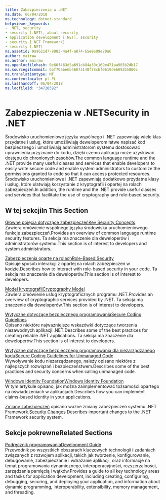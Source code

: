 ```yaml
---
title: Zabezpieczenia w .NET
ms.date: 06/04/2018
ms.technology: dotnet-standard
helpviewer_keywords:
- .NET, security
- security [.NET], about security
- application development [.NET], security
- security [.NET Framework]
- security [.NET]
ms.assetid: 9a9621d7-8883-4a4f-a874-65e8e09e20a6
author: mairaw
ms.author: mairaw
ms.openlocfilehash: 0e60f463d5a691cb84a30c169e471aa905b2db17
ms.sourcegitcommit: bbf70abe6b46073148f78cbf0619de6092b5800c
ms.translationtype: MT
ms.contentlocale: pl-PL
ms.lasthandoff: 06/04/2018
ms.locfileid: "34728592"
---
```

# <a name="security-in-net"></a><span data-ttu-id="29c5c-102">Zabezpieczenia w .NET</span><span class="sxs-lookup"><span data-stu-id="29c5c-102">Security in .NET</span></span>
<span data-ttu-id="29c5c-103">Środowisko uruchomieniowe języka wspólnego i .NET zapewniają wiele klas przydatne i usług, które umożliwiają deweloperom łatwe napisać kod bezpiecznego i umożliwiają administratorom systemu dostosować uprawnienia przyznane do kodu, dzięki czemu aplikacja może uzyskiwać dostępu do chronionych zasobów.</span><span class="sxs-lookup"><span data-stu-id="29c5c-103">The common language runtime and the .NET provide many useful classes and services that enable developers to easily write secure code and enable system administrators to customize the permissions granted to code so that it can access protected resources.</span></span> <span data-ttu-id="29c5c-104">Środowisko uruchomieniowe i .NET zapewniają dodatkowo przydatne klasy i usług, które ułatwiają korzystanie z kryptografii i opartej na rolach zabezpieczeń.</span><span class="sxs-lookup"><span data-stu-id="29c5c-104">In addition, the runtime and the .NET provide useful classes and services that facilitate the use of cryptography and role-based security.</span></span>  
  
## <a name="in-this-section"></a><span data-ttu-id="29c5c-105">W tej sekcji</span><span class="sxs-lookup"><span data-stu-id="29c5c-105">In This Section</span></span>  

 [<span data-ttu-id="29c5c-106">Główne pojęcia dotyczące zabezpieczeń</span><span class="sxs-lookup"><span data-stu-id="29c5c-106">Key Security Concepts</span></span>](../../../docs/standard/security/key-security-concepts.md)  
 <span data-ttu-id="29c5c-107">Zawiera omówienie wspólnego języka środowiska uruchomieniowego funkcje zabezpieczeń.</span><span class="sxs-lookup"><span data-stu-id="29c5c-107">Provides an overview of common language runtime security features.</span></span> <span data-ttu-id="29c5c-108">Ta sekcja ma znaczenie dla deweloperów i administratorów systemu.</span><span class="sxs-lookup"><span data-stu-id="29c5c-108">This section is of interest to developers and system administrators.</span></span>  
  
 [<span data-ttu-id="29c5c-109">Zabezpieczenia oparte na rolach</span><span class="sxs-lookup"><span data-stu-id="29c5c-109">Role-Based Security</span></span>](../../../docs/standard/security/role-based-security.md)  
 <span data-ttu-id="29c5c-110">Opisuje sposób interakcji z opartej na rolach zabezpieczeń w kodzie.</span><span class="sxs-lookup"><span data-stu-id="29c5c-110">Describes how to interact with role-based security in your code.</span></span> <span data-ttu-id="29c5c-111">Ta sekcja ma znaczenie dla deweloperów.</span><span class="sxs-lookup"><span data-stu-id="29c5c-111">This section is of interest to developers.</span></span>  
  
 [<span data-ttu-id="29c5c-112">Model kryptografii</span><span class="sxs-lookup"><span data-stu-id="29c5c-112">Cryptography Model</span></span>](../../../docs/standard/security/cryptography-model.md)  
 <span data-ttu-id="29c5c-113">Zawiera omówienie usług kryptograficznych programu .NET.</span><span class="sxs-lookup"><span data-stu-id="29c5c-113">Provides an overview of cryptographic services provided by .NET.</span></span> <span data-ttu-id="29c5c-114">Ta sekcja ma znaczenie dla deweloperów.</span><span class="sxs-lookup"><span data-stu-id="29c5c-114">This section is of interest to developers.</span></span>  
  
 [<span data-ttu-id="29c5c-115">Wytyczne dotyczące bezpiecznego programowania</span><span class="sxs-lookup"><span data-stu-id="29c5c-115">Secure Coding Guidelines</span></span>](../../../docs/standard/security/secure-coding-guidelines.md)  
 <span data-ttu-id="29c5c-116">Opisano niektóre najważniejsze wskazówki dotyczące tworzenia niezawodnych aplikacji .NET.</span><span class="sxs-lookup"><span data-stu-id="29c5c-116">Describes some of the best practices for creating reliable .NET applications.</span></span> <span data-ttu-id="29c5c-117">Ta sekcja ma znaczenie dla deweloperów.</span><span class="sxs-lookup"><span data-stu-id="29c5c-117">This section is of interest to developers.</span></span>  
  
 [<span data-ttu-id="29c5c-118">Wytyczne dotyczące bezpiecznego programowania dla niezarządzanego kodu</span><span class="sxs-lookup"><span data-stu-id="29c5c-118">Secure Coding Guidelines for Unmanaged Code</span></span>](../../../docs/framework/security/secure-coding-guidelines-for-unmanaged-code.md)  
 <span data-ttu-id="29c5c-119">Wywoływanie kodu niezarządzanego, należy opisano niektóre z najlepszych rozwiązań i bezpieczeństwem.</span><span class="sxs-lookup"><span data-stu-id="29c5c-119">Describes some of the best practices and security concerns when calling unmanaged code.</span></span>  
  
 [<span data-ttu-id="29c5c-120">Windows Identity Foundation</span><span class="sxs-lookup"><span data-stu-id="29c5c-120">Windows Identity Foundation</span></span>](../../../docs/framework/security/index.md)  
 <span data-ttu-id="29c5c-121">W tym artykule opisano, jak można zaimplementować tożsamości opartego na oświadczeniach w aplikacjach.</span><span class="sxs-lookup"><span data-stu-id="29c5c-121">Describes how you can implement claims-based identity in your applications.</span></span>  

<span data-ttu-id="29c5c-122">[Zmiany zabezpieczeń](../../../docs/framework/security/security-changes.md) opisano ważne zmiany zabezpieczeń systemu .NET Framework.</span><span class="sxs-lookup"><span data-stu-id="29c5c-122">[Security Changes](../../../docs/framework/security/security-changes.md) Describes important changes to the .NET Framework security system.</span></span>

## <a name="related-sections"></a><span data-ttu-id="29c5c-123">Sekcje pokrewne</span><span class="sxs-lookup"><span data-stu-id="29c5c-123">Related Sections</span></span>  
 [<span data-ttu-id="29c5c-124">Podręcznik programowania</span><span class="sxs-lookup"><span data-stu-id="29c5c-124">Development Guide</span></span>](../../../docs/framework/development-guide.md)  
 <span data-ttu-id="29c5c-125">Przewodnik po wszystkich obszarach kluczowych technologii i zadaniach związanych z rozwojem aplikacji, takich jak tworzenie, konfigurowanie, debugowanie, zabezpieczanie i wdrażanie aplikacji, oraz informacje na temat programowania dynamicznego, interoperacyjności, rozszerzalności, zarządzania pamięcią i wątków.</span><span class="sxs-lookup"><span data-stu-id="29c5c-125">Provides a guide to all key technology areas and tasks for application development, including creating, configuring, debugging, securing, and deploying your application, and information about dynamic programming, interoperability, extensibility, memory management, and threading.</span></span>
